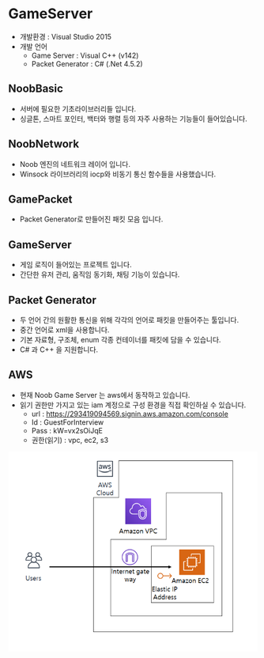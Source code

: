 # GameServer
- 개발환경 : Visual Studio 2015
- 개발 언어
    - Game Server : Visual C++ (v142)
    - Packet Generator : C# (.Net 4.5.2)

## NoobBasic
- 서버에 필요한 기초라이브러리들 입니다.
- 싱글톤, 스마트 포인터, 백터와 행렬 등의 자주 사용하는 기능들이 들어있습니다.

## NoobNetwork
- Noob 엔진의 네트워크 레이어 입니다.
- Winsock 라이브러리의 iocp와 비동기 통신 함수들을 사용했습니다.

## GamePacket
- Packet Generator로 만들어진 패킷 모음 입니다.

## GameServer
- 게임 로직이 들어있는 프로젝트 입니다.
- 간단한 유저 관리, 움직임 동기화, 채팅 기능이 있습니다.

## Packet Generator
- 두 언어 간의 원활한 통신을 위해 각각의 언어로 패킷을 만들어주는 툴입니다.
- 중간 언어로 xml을 사용합니다.
- 기본 자료형, 구조체, enum 각종 컨테이너를 패킷에 담을 수 있습니다.
- C# 과 C++ 을 지원합니다.

## AWS
- 현재 Noob Game Server 는 aws에서 동작하고 있습니다.
- 읽기 권한만 가지고 있는 iam 계정으로 구성 환경을 직접 확인하실 수 있습니다.
    - url : https://293419094569.signin.aws.amazon.com/console
    - Id : GuestForInterview
    - Pass : kW=vx2sOiJqE
    - 권한(읽기) : vpc, ec2, s3

![aws_architecture](aws_arc.png)